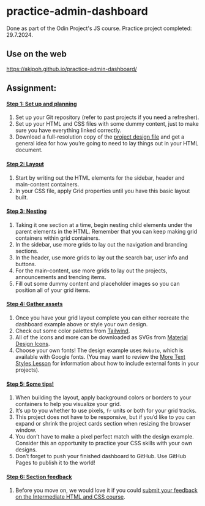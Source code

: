 # practice-admin-dashboard

Done as part of the Odin Project's JS course. Practice project completed: 29.7.2024.

## Use on the web

https://akipoh.github.io/practice-admin-dashboard/

## Assignment:

#### [Step 1: Set up and planning](https://www.theodinproject.com/lessons/node-path-intermediate-html-and-css-admin-dashboard#step-1-set-up-and-planning)

1.  Set up your Git repository (refer to past projects if you need a refresher).
2.  Set up your HTML and CSS files with some dummy content, just to make sure you have everything linked correctly.
3.  Download a full-resolution copy of the  [project design file](https://cdn.statically.io/gh/TheOdinProject/curriculum/43cc6ab69fdfbef40d431a65677d2144668930ac/intermediate_html_css/grid/project_admin_dashboard/imgs/dashboard-project.png)  and get a general idea for how you’re going to need to lay things out in your HTML document.

#### [Step 2: Layout](https://www.theodinproject.com/lessons/node-path-intermediate-html-and-css-admin-dashboard#step-2-layout)

1.  Start by writing out the HTML elements for the sidebar, header and main-content containers.
2.  In your CSS file, apply Grid properties until you have this basic layout built.

#### [Step 3: Nesting](https://www.theodinproject.com/lessons/node-path-intermediate-html-and-css-admin-dashboard#step-3-nesting)

1.  Taking it one section at a time, begin nesting child elements under the parent elements in the HTML. Remember that you can keep making grid containers within grid containers.
2.  In the sidebar, use more grids to lay out the navigation and branding sections.
3.  In the header, use more grids to lay out the search bar, user info and buttons.
4.  For the main-content, use more grids to lay out the projects, announcements and trending items.
5.  Fill out some dummy content and placeholder images so you can position all of your grid items.

#### [Step 4: Gather assets](https://www.theodinproject.com/lessons/node-path-intermediate-html-and-css-admin-dashboard#step-4-gather-assets)

1.  Once you have your grid layout complete you can either recreate the dashboard example above or style your own design.
2.  Check out some color palettes from  [Tailwind](https://tailwindcss.com/docs/customizing-colors).
3.  All of the icons and more can be downloaded as SVGs from  [Material Design Icons](https://pictogrammers.com/library/mdi/).
4.  Choose your own fonts! The design example uses  `Roboto`, which is available with Google fonts. (You may want to review the  [More Text Styles Lesson](https://www.theodinproject.com/lessons/intermediate-html-and-css-more-text-styles)  for information about how to include external fonts in your projects).

#### [Step 5: Some tips!](https://www.theodinproject.com/lessons/node-path-intermediate-html-and-css-admin-dashboard#step-5-some-tips)

1.  When building the layout, apply background colors or borders to your containers to help you visualize your grid.
2.  It’s up to you whether to use pixels,  `fr`  units or both for your grid tracks.
3.  This project does not have to be responsive, but if you’d like to you can expand or shrink the project cards section when resizing the browser window.
4.  You don’t have to make a pixel perfect match with the design example. Consider this an opportunity to practice your CSS skills with your own designs.
5.  Don’t forget to push your finished dashboard to GitHub. Use GitHub Pages to publish it to the world!

#### [Step 6: Section feedback](https://www.theodinproject.com/lessons/node-path-intermediate-html-and-css-admin-dashboard#step-6-section-feedback)

1.  Before you move on, we would love it if you could  [submit your feedback on the Intermediate HTML and CSS course](https://docs.google.com/forms/d/e/1FAIpQLSf_hNwIjvqcPZyl9Lx41mgJNQKp04qOro03SI8ABw4Zp7U_4w/viewform?usp=sf_link).
